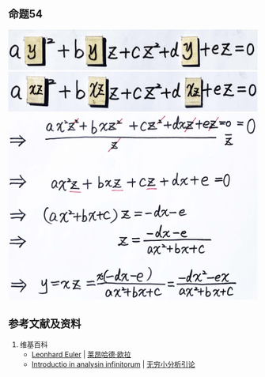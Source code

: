 ## 命题54

![](/images/无穷和与无穷乘积/欧拉的无穷分析引论中典型的推演实验/章3/推演54/54-1.jpg)
![](/images/无穷和与无穷乘积/欧拉的无穷分析引论中典型的推演实验/章3/推演54/54-2.jpg)
![](/images/无穷和与无穷乘积/欧拉的无穷分析引论中典型的推演实验/章3/推演54/54-3.jpg)

## 参考文献及资料

1. 维基百科
	- [Leonhard Euler](https://en.wikipedia.org/wiki/Leonhard_Euler) | [莱昂哈德·欧拉](https://zh.wikipedia.org/wiki/%E8%90%8A%E6%98%82%E5%93%88%E5%BE%B7%C2%B7%E6%AD%90%E6%8B%89) 
	- [Introductio in analysin infinitorum](https://en.wikipedia.org/wiki/Introductio_in_analysin_infinitorum) | [无穷小分析引论](https://zh.wikipedia.org/wiki/%E6%97%A0%E7%A9%B7%E5%B0%8F%E5%88%86%E6%9E%90%E5%BC%95%E8%AE%BA) 




